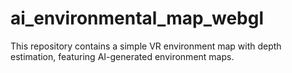 # ai_environmental_map_webgl
This repository contains a simple VR environment map with depth estimation, featuring AI-generated environment maps.
